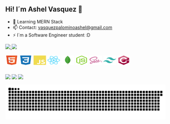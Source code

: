 ## Hi! I´m Ashel Vasquez 👋

- 🌱 Learning MERN Stack
- 📫 Contact: vasquezpalominoashel@gmail.com
- ⚡ I´m a Software Engineer student :D

<div>
  <a href="https://github.com/ashel1806">
  <img height="180em" src="https://github-readme-stats.vercel.app/api?username=ashel1806&repo=github-readme-stats&show_icons=true&theme=ayu-mirage" />
  <img height="180em" src="https://github-readme-stats.vercel.app/api/top-langs/?username=ashel1806&repo=github-readme&langs_count=10&layout=compact&theme=ayu-mirage" />
</div>

<div style="display: inline-block"><br>
  <img align="center" alt="Ashel-html" height="30" width="40" src="https://github.com/devicons/devicon/blob/master/icons/html5/html5-original.svg" />
  <img align="center" alt="Ashel-css" height="30" width="40" src="https://github.com/devicons/devicon/blob/master/icons/css3/css3-plain.svg" />
  <img align="center" alt="Ashel-js" height="30" width="40" src="https://github.com/devicons/devicon/blob/master/icons/javascript/javascript-plain.svg" />
  <img align="center" alt="Ashel-react" height="30" width="40" src="https://github.com/devicons/devicon/blob/master/icons/react/react-original.svg" />
  <img align="center" alt="Ashel-mongodb" height="30" width="40" src="https://github.com/devicons/devicon/blob/master/icons/mongodb/mongodb-original.svg" />
  <img align="center" alt="Ashel-nodejs" height="30" width="40" src="https://github.com/devicons/devicon/blob/master/icons/nodejs/nodejs-plain.svg" />
  <img align="center" alt="Ashel-sass" height="30" width="40" src="https://github.com/devicons/devicon/blob/master/icons/sass/sass-original.svg" />
  <img align="center" alt="Ashel-tailwind" height="30" width="40" src="https://github.com/devicons/devicon/blob/master/icons/tailwindcss/tailwindcss-plain.svg" />
  <img align="center" alt="Ashel-cpp" height="30" width="40" src="https://github.com/devicons/devicon/blob/master/icons/cplusplus/cplusplus-original.svg" />
 </div>
  
 ##
 <div
  <a href="https://www.instagram.com/ash____l/" target="_blank"><img src="https://img.shields.io/badge/-Instagram-%23E4405F?style=for-the-badge&logo=instagram&logoColor=white" target="_blank"></a>
  <a href = "mailto:vasquezpalominoashel@gmail.com"><img src="https://img.shields.io/badge/-Gmail-%23333?style=for-the-badge&logo=gmail&logoColor=white" target="_blank"></a>
  <a href="https://www.linkedin.com/in/ashel-joseph-vasquez-palomino-ba53771b8/" target="_blank"><img src="https://img.shields.io/badge/-LinkedIn-%230077B5?style=for-the-badge&logo=linkedin&logoColor=white" target="_blank"></a>
  
   ![Snake animation](https://github.com/ashel1806/ashel1806/blob/output/github-contribution-grid-snake.svg)
</div>

